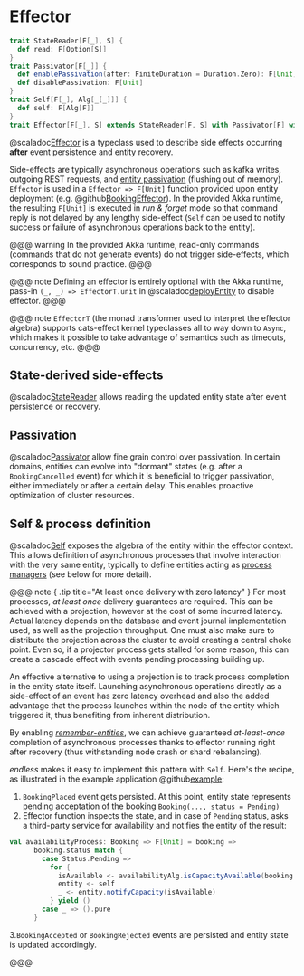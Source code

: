 # Effector

```scala
trait StateReader[F[_], S] {
  def read: F[Option[S]]
}
trait Passivator[F[_]] {
  def enablePassivation(after: FiniteDuration = Duration.Zero): F[Unit]
  def disablePassivation: F[Unit]
}
trait Self[F[_], Alg[_[_]]] {
  def self: F[Alg[F]]
}
trait Effector[F[_], S] extends StateReader[F, S] with Passivator[F] with Self[F]
```

@scaladoc[Effector](endless.core.entity.Effector) is a typeclass used to describe side effects occurring **after** event persistence and entity recovery. 

Side-effects are typically asynchronous operations such as kafka writes, outgoing REST requests, and [entity passivation](https://doc.akka.io/docs/akka/current/typed/cluster-sharding.html#passivation) (flushing out of memory). `Effector` is used in a `Effector => F[Unit]` function provided upon entity deployment (e.g. @github[BookingEffector](/example/src/main/scala/endless/example/logic/BookingEffector.scala)). In the provided Akka runtime, the resulting `F[Unit]` is executed in *run & forget* mode so that command reply is not delayed by any lengthy side-effect (`Self` can be used to notify success or failure of asynchronous operations back to the entity).

@@@ warning
In the provided Akka runtime, read-only commands (commands that do not generate events) do not trigger side-effects, which corresponds to sound practice. 
@@@

@@@ note 
Defining an effector is entirely optional with the Akka runtime, pass-in `(_, _) => EffectorT.unit` in @scaladoc[deployEntity](endless.runtime.akka.deploy.Deployer) to disable effector.
@@@

@@@ note
`EffectorT` (the monad transformer used to interpret the effector algebra) supports cats-effect kernel typeclasses all to way down to `Async`, which makes it possible to take advantage of semantics such as timeouts, concurrency, etc.
@@@

## State-derived side-effects
@scaladoc[StateReader](endless.core.entity.StateReader) allows reading the updated entity state after event persistence or recovery. 

## Passivation
@scaladoc[Passivator](endless.core.entity.Passivator) allow fine grain control over passivation. In certain domains, entities can evolve into "dormant" states (e.g. after a `BookingCancelled` event) for which it is beneficial to trigger passivation, either immediately or after a certain delay. This enables proactive optimization of cluster resources.

## Self & process definition
@scaladoc[Self](endless.core.entity.Self) exposes the algebra of the entity within the effector context. This allows definition of asynchronous processes that involve interaction with the very same entity, typically to define entities acting as [process managers](https://www.infoq.com/news/2017/07/process-managers-event-flows/) (see below for more detail).  

@@@ note { .tip title="At least once delivery with zero latency" }
For most processes, *at least once* delivery guarantees are required. This can be achieved with a projection, however at the cost of some incurred latency. Actual latency depends on the database and event journal implementation used, as well as the projection throughput. One must also make sure to distribute the projection across the cluster to avoid creating a central choke point. Even so, if a projector process gets stalled for some reason, this can create a cascade effect with events pending processing building up. 

An effective alternative to using a projection is to track process completion in the entity state itself. Launching asynchronous operations directly as a side-effect of an event has zero latency overhead and also the added advantage that the process launches within the node of the entity which triggered it, thus benefiting from inherent distribution. 

By enabling [*remember-entities*](https://doc.akka.io/docs/akka/current/typed/cluster-sharding.html#remembering-entities), we can achieve guaranteed *at-least-once* completion of asynchronous processes thanks to effector running right after recovery (thus withstanding node crash or shard rebalancing).

*endless* makes it easy to implement this pattern with `Self`. Here's the recipe, as illustrated in the example application @github[example](/example/src/main/scala/endless/example/logic/BookingEffector.scala):

1. `BookingPlaced` event gets persisted. At this point, entity state represents pending acceptation of the booking `Booking(..., status = Pending)`
2. Effector function inspects the state, and in case of `Pending` status, asks a third-party service for availability and notifies the entity of the result:
  
```scala
val availabilityProcess: Booking => F[Unit] = booking =>
      booking.status match {
        case Status.Pending =>
          for {
            isAvailable <- availabilityAlg.isCapacityAvailable(booking.time, booking.passengerCount)
            entity <- self
            _ <- entity.notifyCapacity(isAvailable)
          } yield ()
        case _ => ().pure
      }
```

3.`BookingAccepted` or `BookingRejected` events are persisted and entity state is updated accordingly.

@@@
